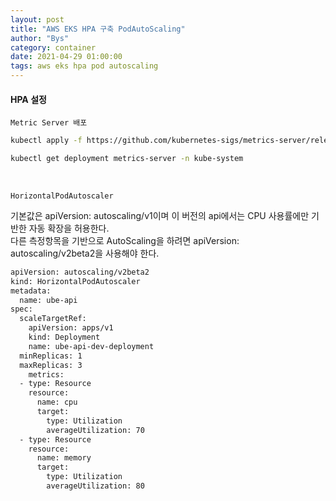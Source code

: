 ```yaml
---
layout: post
title: "AWS EKS HPA 구축 PodAutoScaling"
author: "Bys"
category: container
date: 2021-04-29 01:00:00
tags: aws eks hpa pod autoscaling
---
```


#### HPA 설정  
`Metric Server 배포`
```bash
kubectl apply -f https://github.com/kubernetes-sigs/metrics-server/releases/latest/download/components.yaml

kubectl get deployment metrics-server -n kube-system
```
<br>

`HorizontalPodAutoscaler`

기본값은 apiVersion: autoscaling/v1이며 이 버전의 api에서는 CPU 사용률에만 기반한 자동 확장을 허용한다.  
다른 측정항목을 기반으로 AutoScaling을 하려면 apiVersion: autoscaling/v2beta2을 사용해야 한다.  
```bash
apiVersion: autoscaling/v2beta2
kind: HorizontalPodAutoscaler
metadata:
  name: ube-api
spec:
  scaleTargetRef:
    apiVersion: apps/v1
    kind: Deployment
    name: ube-api-dev-deployment
  minReplicas: 1
  maxReplicas: 3
    metrics:
  - type: Resource
    resource:
      name: cpu
      target:
        type: Utilization
        averageUtilization: 70
  - type: Resource
    resource:
      name: memory
      target:
        type: Utilization
        averageUtilization: 80
```
<br>
